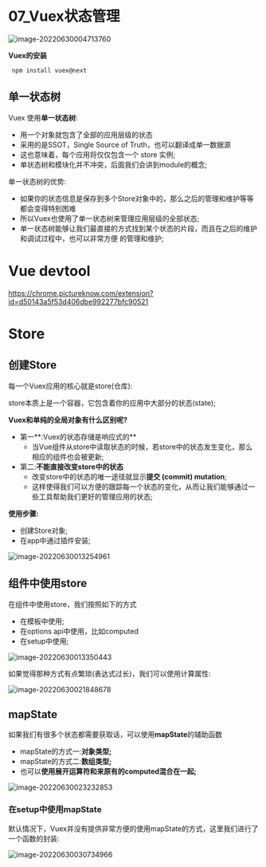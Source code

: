 # 07_Vuex状态管理

![image-20220630004713760](https://wsp-typora.oss-cn-hangzhou.aliyuncs.com/images/202206300047793.png)

**Vuex的安装**

```
 npm install vuex@next
```

## 单一状态树

Vuex 使用**单一状态树**:

- 用一个对象就包含了全部的应用层级的状态
- 采用的是SSOT，Single Source of Truth，也可以翻译成单一数据源
- 这也意味着，每个应用将仅仅包含一个 store 实例;
- 单状态树和模块化并不冲突，后面我们会讲到module的概念;

单一状态树的优势:

- 如果你的状态信息是保存到多个Store对象中的，那么之后的管理和维护等等都会变得特别困难
- 所以Vuex也使用了单一状态树来管理应用层级的全部状态;
- 单一状态树能够让我们最直接的方式找到某个状态的片段，而且在之后的维护和调试过程中，也可以非常方便 的管理和维护;

# Vue devtool

https://chrome.pictureknow.com/extension?id=d50143a5f53d406dbe992277bfc90521

# Store

## 创建Store

每一个Vuex应用的核心就是store(仓库):

store本质上是一个容器，它包含着你的应用中大部分的状态(state);

 **Vuex和单纯的全局对象有什么区别呢?** 

- 第一**:Vuex的状态存储是响应式的**
  - 当Vue组件从store中读取状态的时候，若store中的状态发生变化，那么相应的组件也会被更新;
- 第二:**不能直接改变store中的状态**
  - 改变store中的状态的唯一途径就显示**提交 (commit) mutation**;
  - 这样使得我们可以方便的跟踪每一个状态的变化，从而让我们能够通过一些工具帮助我们更好的管理应用的状态;

**使用步骤:**

- 创建Store对象;
- 在app中通过插件安装;

![image-20220630013254961](https://wsp-typora.oss-cn-hangzhou.aliyuncs.com/images/202206300132996.png)

## 组件中使用store

 在组件中使用store，我们按照如下的方式

- 在模板中使用;
- 在options api中使用，比如computed
- 在setup中使用;

![image-20220630013350443](https://wsp-typora.oss-cn-hangzhou.aliyuncs.com/images/202206300133468.png)

如果觉得那种方式有点繁琐(表达式过长)，我们可以使用计算属性:

![image-20220630021848678](https://wsp-typora.oss-cn-hangzhou.aliyuncs.com/images/202206300218710.png)

## mapState

如果我们有很多个状态都需要获取话，可以使用**mapState**的辅助函数

- mapState的方式一:**对象类型;**
- mapState的方式二:**数组类型;**
- 也可以**使用展开运算符和来原有的computed混合在一起;**

![image-20220630023232853](https://wsp-typora.oss-cn-hangzhou.aliyuncs.com/images/202206300232880.png)

### 在setup中使用mapState

默认情况下，Vuex并没有提供非常方便的使用mapState的方式，这里我们进行了一个函数的封装:

![image-20220630030734966](https://wsp-typora.oss-cn-hangzhou.aliyuncs.com/images/202206300307996.png)